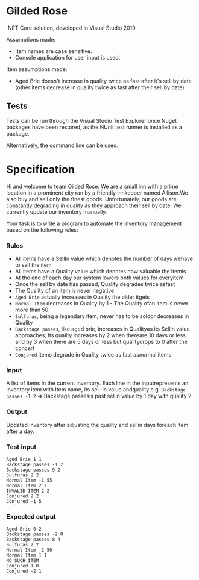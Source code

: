 ﻿# Gilded Rose

.NET Core solution, developed in Visual Studio 2019.

Assumptions made:
- Item names are case sensitive.
- Console application for user input is used.

Item assumptions made:
- Aged Brie doesn't increase in quality twice as fast after it's sell by date (other items decrease in quality twice as fast after their sell by date)


## Tests
Tests can be run through the Visual Studio Test Explorer once Nuget packages have been restored, as the NUnit test runner is installed as a package.

Alternatively, the command line can be used.


# Specification

Hi​ ​and​ ​welcome​ ​to​ ​team​ ​Gilded​ ​Rose.​ ​We​ ​are​ ​a​ ​small​ ​inn​ ​with​ ​a​ ​prime​ ​location​ ​in​ ​a
prominent​ ​city​ ​ran​ ​by​ ​a​ ​friendly​ ​innkeeper​ ​named​ ​Allison.​ ​We​ ​also​ ​buy​ ​and​ ​sell​ ​only​ ​the
finest​ ​goods.​ ​Unfortunately,​ ​our​ ​goods​ ​are​ ​constantly​ ​degrading​ ​in​ ​quality​ ​as​ ​they​ ​approach
their​ ​sell​ ​by​ ​date.​ ​We​ ​currently​ ​update​ ​our​ ​inventory​ ​manually.

Your​ ​task​ ​is​ ​to​ ​write​ ​a​ ​program​ ​to​ ​automate​ ​the​ ​inventory​ ​management​ ​based​ ​on​ ​the
following​ ​rules:

### Rules

- All​ ​items​ ​have​ ​a​ ​SellIn​ ​value​ ​which​ ​denotes​ ​the​ ​number​ ​of​ ​days​ ​we​ ​have​ ​to​ ​sell​ ​the item
- All​ ​items​ ​have​ ​a​ ​Quality​ ​value​ ​which​ ​denotes​ ​how​ ​valuable​ ​the​ ​item​ ​is
- At​ ​the​ ​end​ ​of​ ​each​ ​day​ ​our​ ​system​ ​lowers​ ​both​ ​values​ ​for​ ​every​ ​item
- ​Once​ ​the​ ​sell​ ​by​ ​date​ ​has​ ​passed,​ ​Quality​ ​degrades​ ​twice​ ​as​ ​fast
- The​ ​Quality​ ​of​ ​an​ ​item​ ​is​ ​never​ ​negative
- `Aged​ ​Brie` ​actually​ ​increases​ ​in​ ​Quality​ ​the​ ​older​ ​it​ ​gets
- ​`Normal​ ​Item`​ ​decreases​ ​in​ ​Quality​ ​by​ ​1
-​ ​The​ ​Quality​ ​of​ ​an​ ​item​ ​is​ ​never​ ​more​ ​than​ ​50
- `Sulfuras`,​ ​being​ ​a​ ​legendary​ ​item,​ ​never​ ​has​ ​to​ ​be​ ​sold​ ​or​ ​decreases​ ​in​ ​Quality
- `Backstage​ ​passes`,​ ​like​ ​aged​ ​brie,​ ​increases​ ​in​ ​Quality​ ​as​ ​its​ ​SellIn​ ​value approaches;​ ​Its​ ​quality​ ​increases​ ​by​ ​2​ ​when​ ​there​ ​are​ ​10​ ​days​ ​or​ ​less​ ​and​ ​by​ ​3​ ​when there​ ​are​ ​5​ ​days​ ​or​ ​less​ ​but​ ​quality​ ​drops​ ​to​ ​0​ ​after​ ​the​ ​concert
- `Conjured` ​items​ ​degrade​ ​in​ ​Quality​ ​twice​ ​as​ ​fast​ ​as​ ​normal​ ​items

### Input
​​A​ ​list​ ​of​ ​items​ ​in​ ​the​ ​current​ ​inventory.​ ​Each​ ​line​ ​in​ ​the​ ​input​ ​represents​ ​an​ ​inventory item​ ​with​ ​Item​ ​name,​ ​its​ ​sell-in​ ​value​ ​and​ ​quality​ ​e.g.​ ​`Backstage​ ​passes​ ​-1​ ​2` ​=>​ ​Backstage passes​ ​is​ ​past​ ​sellin​ ​value​ ​by​ ​1​ ​day​ ​with​ ​quality​ ​2.

### Output
​Updated​ ​inventory​ ​after​ ​adjusting​ ​the​ ​quality​ ​and​ ​sellin​ ​days​ ​for​ ​each​ ​item​ ​after​ ​a day.

### Test input

```
Aged​ ​Brie​ ​1​ ​1
Backstage​ ​passes​ ​-1​ ​2
Backstage​ ​passes​ ​9​ ​2
Sulfuras​ ​2​ ​2
Normal​ ​Item​ ​-1​ ​55
Normal​ ​Item​ ​2​ ​2
INVALID​ ​ITEM​ ​2​ ​2
Conjured​ ​2​ ​2
Conjured​ ​-1​ ​5
```

### Expected output
```
Aged​ ​Brie​ ​0​ ​2
Backstage​ ​passes​ ​-2​ ​0
Backstage​ ​passes​ ​8​ ​4
Sulfuras​ ​2​ ​2
Normal​ ​Item​ ​-2​ ​50
Normal​ ​Item​ ​1​ ​1
NO​ ​SUCH​ ​ITEM
Conjured​ ​1​ ​0
Conjured​ ​-2​ ​1
```
